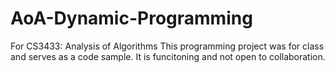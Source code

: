 # AoA-Dynamic-Programming
For CS3433: Analysis of Algorithms
This programming project was for class and serves as a code sample. 
It is funcitoning and not open to collaboration.
